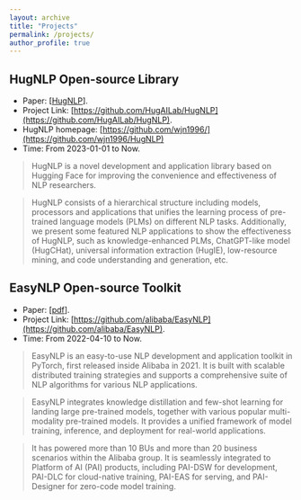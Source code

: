 ```yaml
---
layout: archive
title: "Projects"
permalink: /projects/
author_profile: true
---
```


<!-- {% if author.googlescholar %}
  You can also find my articles on <u><a href="{{author.googlescholar}}">my Google Scholar profile</a>.</u>
{% endif %}

{% include base_path %}

{% for post in site.publications reversed %}
  {% include archive-single.html %}
{% endfor %} -->


## HugNLP Open-source Library
* Paper: [[HugNLP](https://arxiv.org/pdf/2302.14286)].
* Project Link: [https://github.com/HugAILab/HugNLP](https://github.com/HugAILab/HugNLP).
* HugNLP homepage: [https://github.com/wjn1996/](https://github.com/wjn1996/HugNLP)
* Time: From 2023-01-01 to Now.

> HugNLP is a novel development and application library based on Hugging Face for improving the convenience and effectiveness of NLP researchers.

> HugNLP consists of a hierarchical structure including models, processors and applications that unifies the learning process of pre-trained language models (PLMs) on different NLP tasks.
Additionally, we present some featured NLP applications to show the effectiveness of HugNLP, such as knowledge-enhanced PLMs, ChatGPT-like model (HugCHat), universal information extraction (HugIE), low-resource mining, and code understanding and generation, etc.


## EasyNLP Open-source Toolkit
* Paper: [[pdf](https://aclanthology.org/2022.emnlp-demos.3.pdf)].
* Project Link: [https://github.com/alibaba/EasyNLP](https://github.com/alibaba/EasyNLP).
* Time: From 2022-04-10 to Now.

> EasyNLP is an easy-to-use NLP development and application toolkit in PyTorch, first released inside Alibaba in 2021. It is built with scalable distributed training strategies and supports a comprehensive suite of NLP algorithms for various NLP applications. 

> EasyNLP integrates knowledge distillation and few-shot learning for landing large pre-trained models, together with various popular multi-modality pre-trained models. It provides a unified framework of model training, inference, and deployment for real-world applications. 

>It has powered more than 10 BUs and more than 20 business scenarios within the Alibaba group. It is seamlessly integrated to Platform of AI (PAI) products, including PAI-DSW for development, PAI-DLC for cloud-native training, PAI-EAS for serving, and PAI-Designer for zero-code model training.
